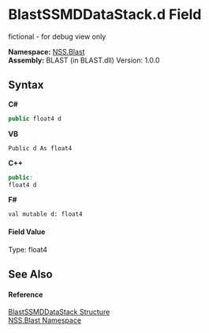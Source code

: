 # BlastSSMDDataStack.d Field
 

fictional - for debug view only

**Namespace:**&nbsp;<a href="88b55311-4a89-0894-e27a-e157e443c7f7.md">NSS.Blast</a><br />**Assembly:**&nbsp;BLAST (in BLAST.dll) Version: 1.0.0

## Syntax

**C#**<br />
``` C#
public float4 d
```

**VB**<br />
``` VB
Public d As float4
```

**C++**<br />
``` C++
public:
float4 d
```

**F#**<br />
``` F#
val mutable d: float4
```


#### Field Value
Type: float4

## See Also


#### Reference
<a href="0f4f1f7f-e862-bea9-18e1-be0225e19ae1.md">BlastSSMDDataStack Structure</a><br /><a href="88b55311-4a89-0894-e27a-e157e443c7f7.md">NSS.Blast Namespace</a><br />